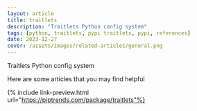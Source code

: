 ```yaml
---
layout: article
title: traitlets
description: "Traitlets Python config system"
tags: [python, traitlets, pypi traitlets, pypi, references]
date: 2023-12-27
cover: /assets/images/related-articles/general.png
---
```


Traitlets Python config system

Here are some articles that you may find helpful

{% include link-preview.html url="https://piptrends.com/package/traitlets"%}